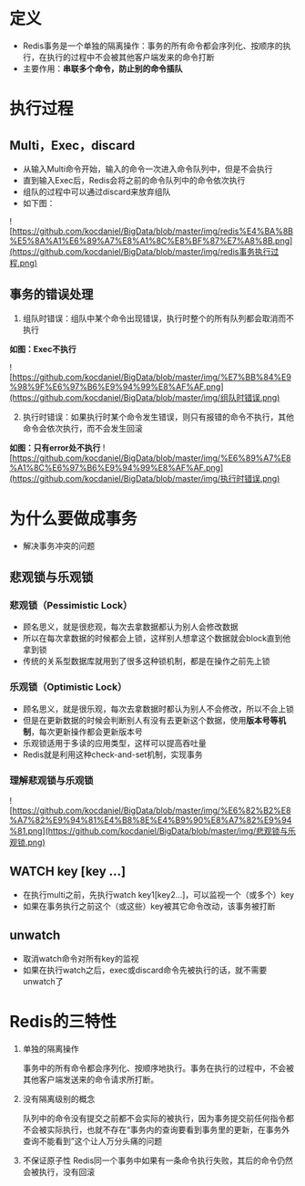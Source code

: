 # 定义
* Redis事务是一个单独的隔离操作：事务的所有命令都会序列化、按顺序的执行，在执行的过程中不会被其他客户端发来的命令打断
* 主要作用：**串联多个命令，防止别的命令插队**

# 执行过程
## Multi，Exec，discard
* 从输入Multi命令开始，输入的命令一次进入命令队列中，但是不会执行
* 直到输入Exec后，Redis会将之前的命令队列中的命令依次执行
* 组队的过程中可以通过discard来放弃组队
* 如下图：

![https://github.com/kocdaniel/BigData/blob/master/img/redis%E4%BA%8B%E5%8A%A1%E6%89%A7%E8%A1%8C%E8%BF%87%E7%A8%8B.png](https://github.com/kocdaniel/BigData/blob/master/img/redis事务执行过程.png)

## 事务的错误处理
1. 组队时错误：组队中某个命令出现错误，执行时整个的所有队列都会取消而不执行

**如图：Exec不执行**

![https://github.com/kocdaniel/BigData/blob/master/img/%E7%BB%84%E9%98%9F%E6%97%B6%E9%94%99%E8%AF%AF.png](https://github.com/kocdaniel/BigData/blob/master/img/组队时错误.png)

2. 执行时错误：如果执行时某个命令发生错误，则只有报错的命令不执行，其他命令会依次执行，而不会发生回滚

**如图：只有error处不执行**
![https://github.com/kocdaniel/BigData/blob/master/img/%E6%89%A7%E8%A1%8C%E6%97%B6%E9%94%99%E8%AF%AF.png](https://github.com/kocdaniel/BigData/blob/master/img/执行时错误.png)

# 为什么要做成事务
* 解决事务冲突的问题

## 悲观锁与乐观锁
### 悲观锁（Pessimistic Lock）
* 顾名思义，就是很悲观，每次去拿数据都认为别人会修改数据
* 所以在每次拿数据的时候都会上锁，这样别人想拿这个数据就会block直到他拿到锁
* 传统的关系型数据库就用到了很多这种锁机制，都是在操作之前先上锁

### 乐观锁（Optimistic Lock）
* 顾名思义，就是很乐观，每次去拿数据时都认为别人不会修改，所以不会上锁
* 但是在更新数据的时候会判断别人有没有去更新这个数据，使用**版本号等机制**，每次更新操作都会更新版本号
* 乐观锁适用于多读的应用类型，这样可以提高吞吐量
* Redis就是利用这种check-and-set机制，实现事务

### 理解悲观锁与乐观锁
![https://github.com/kocdaniel/BigData/blob/master/img/%E6%82%B2%E8%A7%82%E9%94%81%E4%B8%8E%E4%B9%90%E8%A7%82%E9%94%81.png](https://github.com/kocdaniel/BigData/blob/master/img/悲观锁与乐观锁.png)

## WATCH key [key ...]
* 在执行multi之前，先执行watch key1[key2...]，可以监视一个（或多个）key
* 如果在事务执行之前这个（或这些）key被其它命令改动，该事务被打断

## unwatch
* 取消watch命令对所有key的监视
* 如果在执行watch之后，exec或discard命令先被执行的话，就不需要unwatch了

# Redis的三特性
1. 单独的隔离操作

    事务中的所有命令都会序列化、按顺序地执行。事务在执行的过程中，不会被其他客户端发送来的命令请求所打断。
2. 没有隔离级别的概念

    队列中的命令没有提交之前都不会实际的被执行，因为事务提交前任何指令都不会被实际执行，也就不存在“事务内的查询要看到事务里的更新，在事务外查询不能看到”这个让人万分头痛的问题 

3. 不保证原子性
    Redis同一个事务中如果有一条命令执行失败，其后的命令仍然会被执行，没有回滚      